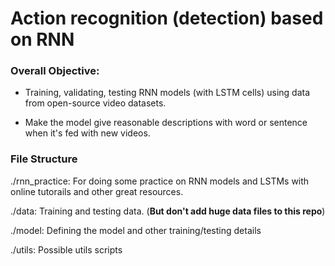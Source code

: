 # Action recognition (detection) based on RNN

### Overall Objective:

- Training, validating, testing RNN models (with LSTM cells) using data from open-source video datasets.

- Make the model give reasonable descriptions with word or sentence when it's
  fed with new videos.


### File Structure

./rnn\_practice: 
    For doing some practice on RNN models and LSTMs with online tutorails and
    other great resources.

./data:
    Training and testing data. (**But don't add huge data files to this repo**)

./model:
    Defining the model and other training/testing details

./utils:
    Possible utils scripts

